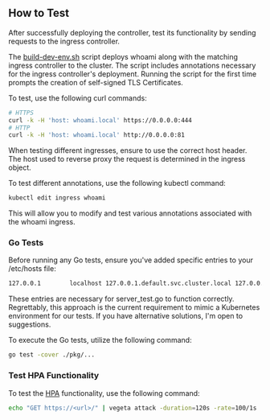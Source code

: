 ## How to Test

After successfully deploying the controller, test its functionality by sending requests 
to the ingress controller.

The [build-dev-env.sh](build-dev-env.sh) script deploys whoami along with the matching ingress 
controller to the cluster. The script includes annotations necessary for 
the ingress controller's deployment. Running the script for the first time 
prompts the creation of self-signed TLS Certificates.

To test, use the following curl commands:
```sh
# HTTPS
curl -k -H 'host: whoami.local' https://0.0.0.0:444
# HTTP
curl -k -H 'host: whoami.local' http://0.0.0.0:81
```

When testing different ingresses, ensure to use the correct host header. 
The host used to reverse proxy the request is determined in the ingress object.

To test different annotations, use the following kubectl command:
```sh
kubectl edit ingress whoami
```

This will allow you to modify and test various annotations associated 
with the whoami ingress.

### Go Tests
Before running any Go tests, ensure you've added specific entries to your /etc/hosts file:
```txt
127.0.0.1        localhost 127.0.0.1.default.svc.cluster.local 127.0.0.1.test.svc.cluster.local
```
These entries are necessary for server_test.go to function correctly. 
Regrettably, this approach is the current requirement to mimic a 
Kubernetes environment for our tests. If you have alternative solutions, 
I'm open to suggestions.

To execute the Go tests, utilize the following command:
```sh
go test -cover ./pkg/...
```

### Test HPA Functionality
To test the [HPA](../k8s/guardgress-deployment-hpa.yaml) functionality, use the following command:
```sh
echo "GET https://<url>/" | vegeta attack -duration=120s -rate=100/1s
```